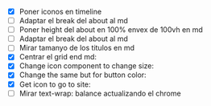 - [x] Poner iconos en timeline
- [ ] Adaptar el break del about al md
- [ ] Poner height del about en 100% envex de 100vh en md
- [ ] Adaptar el break del about al md
- [ ] Mirar tamanyo de los titulos en md
- [x] Centrar el grid end md:
- [x] Change icon component to change size:
- [x] Change the same but for button color:
- [x] Get icon to go to site:
- [ ] Mirar text-wrap: balance actualizando el chrome